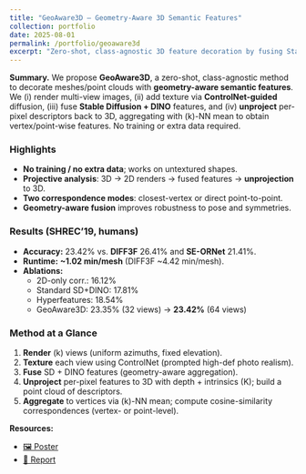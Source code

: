 ```yaml
---
title: "GeoAware3D — Geometry-Aware 3D Semantic Features"
collection: portfolio
date: 2025-08-01
permalink: /portfolio/geoaware3d
excerpt: "Zero-shot, class-agnostic 3D feature decoration by fusing Stable Diffusion + DINO via multi-view projection/unprojection; fast correspondence on SHREC’19.<br/><img src='/images/diff3f.png'>"
---
```


**Summary.** We propose **GeoAware3D**, a zero-shot, class-agnostic method to decorate meshes/point clouds with **geometry-aware semantic features**. We (i) render multi-view images, (ii) add texture via **ControlNet-guided** diffusion, (iii) fuse **Stable Diffusion + DINO** features, and (iv) **unproject** per-pixel descriptors back to 3D, aggregating with \(k\)-NN mean to obtain vertex/point-wise features. No training or extra data required.

### Highlights
- **No training / no extra data**; works on untextured shapes.
- **Projective analysis**: 3D → 2D renders → fused features → **unprojection** to 3D.
- **Two correspondence modes**: closest-vertex or direct point-to-point.
- **Geometry-aware fusion** improves robustness to pose and symmetries.

### Results (SHREC’19, humans)
- **Accuracy:** 23.42% vs. **DIFF3F** 26.41% and **SE-ORNet** 21.41%.  
- **Runtime:** **~1.02 min/mesh** (DIFF3F ~4.42 min/mesh).  
- **Ablations:**  
  - 2D-only corr.: 16.12%  
  - Standard SD+DINO: 17.81%  
  - Hyperfeatures: 18.54%  
  - GeoAware3D: 23.35% (32 views) → **23.42%** (64 views)

### Method at a Glance
1. **Render** \(k\) views (uniform azimuths, fixed elevation).  
2. **Texture** each view using ControlNet (prompted high-def photo realism).  
3. **Fuse** SD + DINO features (geometry-aware aggregation).  
4. **Unproject** per-pixel features to 3D with depth + intrinsics \(K\); build a point cloud of descriptors.  
5. **Aggregate** to vertices via \(k\)-NN mean; compute cosine-similarity correspondences (vertex- or point-level).

**Resources:**  
- [🖼️ Poster](/files/geoaware_poster.pdf)  
- [📑 Report](/files/geoaware_report.pdf)  

